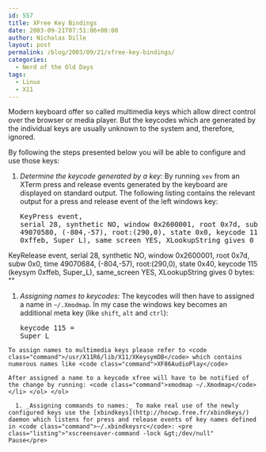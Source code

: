 ```yaml
---
id: 557
title: XFree Key Bindings
date: 2003-09-21T07:51:06+00:00
author: Nicholas Dille
layout: post
permalink: /blog/2003/09/21/xfree-key-bindings/
categories:
  - Nerd of the Old Days
tags:
  - Linux
  - X11
---
```

Modern keyboard offer so called multimedia keys which allow direct control over the browser or media player. But the keycodes which are generated by the individual keys are usually unknown to the system and, therefore, ignored.

<!--more-->

By following the steps presented below you will be able to configure and use those keys:

  1. _Determine the keycode generated by a key:_ By running <code class="command">xev</code> from an XTerm press and release events generated by the keyboard are displayed on standard output. The following listing contains the relevant output for a press and release event of the left windows key: <pre class="listing">KeyPress event, serial 28, synthetic NO, window 0x2600001,
    root 0x7d, subw 0x0, time 49070580, (-804,-57), root:(290,0),
    state 0x0, keycode 115 (keysym 0xffeb, Super_L), same_screen YES,
    XLookupString gives 0 bytes:  ""

KeyRelease event, serial 28, synthetic NO, window 0x2600001,
    root 0x7d, subw 0x0, time 49070684, (-804,-57), root:(290,0),
    state 0x40, keycode 115 (keysym 0xffeb, Super_L), same_screen YES,
    XLookupString gives 0 bytes:  ""</pre>

  1. _Assigning names to keycodes:_ The keycodes will then have to assigned a name in <code class="command">~/.Xmodmap</code>. In my case the windows key becomes an additional meta key (like <code class="command">shift</code>, <code class="command">alt</code> and <code class="command">ctrl</code>): <pre class="listing">keycode 115 = Super_L</pre>
    
    To assign names to multimedia keys please refer to <code class="command">/usr/X11R6/lib/X11/XKeysymDB</code> which contains numerous names like <code class="command">XF86AudioPlay</code>
    
    After assigned a name to a keycode xfree will have to be notified of the change by running: <code class="command">xmodmap ~/.Xmodmap</code></li> </ol> </ol> 
    
      1. _Assigning commands to names:_ To make real use of the newly configured keys use the [xbindkeys](http://hocwp.free.fr/xbindkeys/) daemon which listens for press and release events of key names defined in <code class="command">~/.xbindkeysrc</code>: <pre class="listing">"xscreensaver-command -lock &gt;/dev/null"
    Pause</pre>

